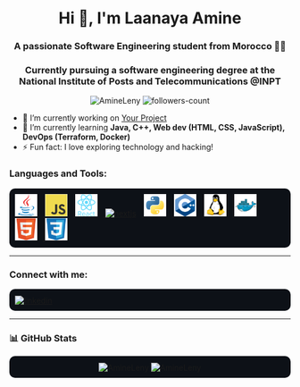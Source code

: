 <h1 align="center">Hi 👋, I'm Laanaya Amine</h1>
<h3 align="center">A passionate Software Engineering student from Morocco 🧑‍💻</h3> 
<h3 align="center">Currently pursuing a software engineering degree at the National Institute of Posts and Telecommunications @INPT</h3>

<p align="center">
  <img src="https://komarev.com/ghpvc/?username=AmineLeny&label=Profile%20views&color=0e75b6&style=flat" alt="AmineLeny" />
  <img src="https://img.shields.io/github/followers/AmineLeny?label=Followers&color=0e75b6&style=flat-square" alt="followers-count" />
</p>

- 🔭 I’m currently working on [Your Project](https://github.com/yourusername/yourproject)
- 🌱 I’m currently learning **Java, C++, Web dev (HTML, CSS, JavaScript), DevOps (Terraform, Docker)**
- ⚡ Fun fact: I love exploring technology and hacking!

<h3 align="left">Languages and Tools:</h3>
<p align="left" style="background-color:#0d1117; padding:10px; border-radius:10px;"> 
  <a href="https://www.java.com" target="_blank"> 
    <img src="https://raw.githubusercontent.com/devicons/devicon/master/icons/java/java-original.svg" alt="java" width="40" height="40" style="margin-right:10px;"/> 
  </a> 
  <a href="https://developer.mozilla.org/en-US/docs/Web/JavaScript" target="_blank"> 
    <img src="https://raw.githubusercontent.com/devicons/devicon/master/icons/javascript/javascript-original.svg" alt="javascript" width="40" height="40" style="margin-right:10px;"/> 
  </a> 
  <a href="https://reactjs.org/" target="_blank"> 
    <img src="https://raw.githubusercontent.com/devicons/devicon/master/icons/react/react-original-wordmark.svg" alt="react" width="40" height="40" style="margin-right:10px;"/> 
  </a> 
  <a href="https://nextjs.org/" target="_blank"> 
    <img src="https://iconape.com/wp-content/files/gm/82643/svg/next-js.svg" alt="nextjs" width="40" height="40" style="margin-right:10px;"/> 
  </a> 
  <a href="https://www.python.org/" target="_blank"> 
    <img src="https://raw.githubusercontent.com/devicons/devicon/master/icons/python/python-original.svg" alt="python" width="40" height="40" style="margin-right:10px;"/> 
  </a> 
  <a href="https://www.cplusplus.com/" target="_blank"> 
    <img src="https://raw.githubusercontent.com/devicons/devicon/master/icons/cplusplus/cplusplus-original.svg" alt="cplusplus" width="40" height="40" style="margin-right:10px;"/> 
  </a> 
  <a href="https://www.linux.org/" target="_blank"> 
    <img src="https://raw.githubusercontent.com/devicons/devicon/master/icons/linux/linux-original.svg" alt="linux" width="40" height="40" style="margin-right:10px;"/> 
  </a> 
  <a href="https://www.docker.com/" target="_blank"> 
    <img src="https://raw.githubusercontent.com/devicons/devicon/master/icons/docker/docker-original.svg" alt="docker" width="40" height="40" style="margin-right:10px;"/> 
  </a> 
  <a href="https://www.w3.org/html/" target="_blank"> 
    <img src="https://raw.githubusercontent.com/devicons/devicon/master/icons/html5/html5-original.svg" alt="html" width="40" height="40" style="margin-right:10px;"/> 
  </a> 
  <a href="https://www.w3.org/Style/CSS/Overview.en.html" target="_blank"> 
    <img src="https://raw.githubusercontent.com/devicons/devicon/master/icons/css3/css3-original.svg" alt="css" width="40" height="40" style="margin-right:10px;"/> 
  </a>
</p>

---

<h3 align="left">Connect with me:</h3>
<p align="left" style="background-color:#0d1117; padding:10px; border-radius:10px;">
  <a href="https://linkedin.com/in/aminelny" target="_blank">
    <img align="center" src="https://raw.githubusercontent.com/danielcranney/readme-generator/main/public/icons/socials/linkedin-dark.svg" alt="linkedin" height="30" width="40" />
  </a>
</p>

---

### 📊 GitHub Stats
<p align="center" style="background-color:#0d1117; padding:10px; border-radius:10px;">
  <img align="center" src="https://github-readme-stats.vercel.app/api?username=AmineLeny&show_icons=true&theme=dark" alt="AmineLeny" />
  <img align="center" src="https://github-readme-streak-stats.herokuapp.com/?user=AmineLeny&theme=dark" alt="AmineLeny" />
</p>


